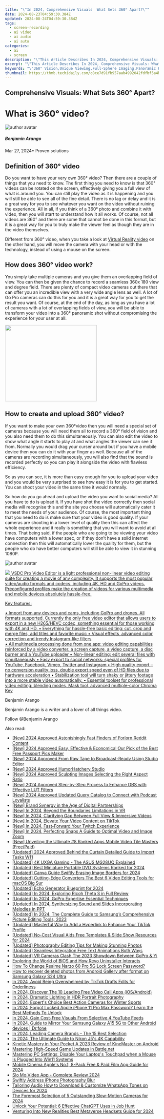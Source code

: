 ```yaml
---
title: "\"In 2024, Comprehensive Visuals  What Sets 360° Apart?\""
date: 2024-08-23T04:59:30.384Z
updated: 2024-08-24T04:59:30.384Z
tags: 
  - screen-recording
  - ai video
  - ai audio
  - ai auto
categories: 
  - ai
  - screen
description: "\"This Article Describes In 2024, Comprehensive Visuals: What Sets 360° Apart?\""
excerpt: "\"This Article Describes In 2024, Comprehensive Visuals: What Sets 360° Apart?\""
keywords: "\"360° Vision,Unique Viewing,Full-Sphere Imaging,Panoramic Photography,Spherical Depictions,All-Angle Visuals,Multi-Dimensional Scenes\""
thumbnail: https://thmb.techidaily.com/c8ce7d91fb957aab4992042fdfbf5a4bd1a84b3cbd4ae7f99a3317b1ad8120c6.jpg
---
```


## Comprehensive Visuals: What Sets 360° Apart?

# What is 360° video?

![author avatar](https://images.wondershare.com/filmora/article-images/benjamin-arango-author.jpg)

##### Benjamin Arango

 Mar 27, 2024• Proven solutions

## Definition of 360° video

 Do you want to have your very own 360° video? Then there are a couple of things that you need to know. The first thing you need to know is that 360° videos can be rotated on the screen, effectively giving you a full view of what is around you. You can still play the video as it is happening and you will still be able to see all of the fine detail. There is no lag or delay and it is a great way for you to see whatever you want on the video without ruining the experience. All in all, if you think of a 360° photo and combine it with video, then you will start to understand how it all works. Of course, not all videos are 360° and there are some that cannot be done in this format, but it is a great way for you to truly make the viewer feel as though they are in the video themselves.

 Different from 360° video, when you take a look at [Virtual Reality video]( https://filmora.wondershare.com/virtual-reality/what-is-vr-video.html) on the other hand, you will move the camera with your head or with the technology, instead of using a mouse on the screen.

## How does 360° video work?

 You simply take multiple cameras and you give them an overlapping field of view. You can then be given the chance to record a seamless 360x 180 view and degree field. There are plenty of compact video cameras out there that can offer you an incredible view with a very wide angle lens as well. A lot of Go Pro cameras can do this for you and it is a great way for you to get the result you want. Of course, at the end of the day, as long as you have a lot of cameras with a lot of overlapping fields of view, you will be able to transform your video into a 360° panoramic shot without compromising the experience for your user at all.

<!-- affiliate ads begin -->
<a href="https://boody-eco-wear.pxf.io/c/5597632/1567905/13846" target="_top" id="1567905"><img src="//a.impactradius-go.com/display-ad/13846-1567905" border="0" alt="" width="300" height="250"/></a><img height="0" width="0" src="https://imp.pxf.io/i/5597632/1567905/13846" style="position:absolute;visibility:hidden;" border="0" />
<!-- affiliate ads end -->
## How to create and upload 360° video?

 If you want to make your own 360°video then you will need a special set of cameras because you will need them all to record a 360° field of vision and you also need them to do this simultaneously. You can also edit the video to show what angle it starts to play at and what angles the viewer can see it from. Normally you would drag your curser around but if you have a mobile device then you can do it with your finger as well. Because all of the cameras are recording simultaneously, you will also find that the sound is recorded perfectly so you can play it alongside the video with flawless efficiency.

 So as you can see, it is more than easy enough for you to upload your video and you would be very surprised to see how easy it is for you to get started. You can shoot your video in the same time it would normally.

 So how do you go ahead and upload the video you want to social media? All you have to do is upload it. If you have shot the video correctly then social media will recognise this and the site you choose will automatically cater it to meet the needs of your audience. Of course, the most important thing that you need to do is make sure that your video is good quality. If your cameras are shooting in a lower level of quality then this can affect the whole experience and it really is something that you will want to avoid at all times. That being said, if the people who are going to be viewing your video have computers with a lower spec, or if they don’t have a solid internet connection then this will automatically lower the quality for them, but the people who do have better computers will still be able to view it in stunning 1080P.

![author avatar](https://images.wondershare.com/filmora/article-images/benjamin-arango-author.jpg)

<!-- affiliate ads begin -->
<a href="https://secure.2checkout.com/order/checkout.php?PRODS=4693127&QTY=1&AFFILIATE=108875&CART=1"><img src="https://www.videosoftdev.com/images/video_editor/screenshots/1.jpg" border="0">
VSDC Pro Video Editor is a light professional non-linear video editing suite for creating a movie of any complexity. It supports the most popular video/audio formats and codecs, including 4K, HD and GoPro videos. Preconfigured profiles make the creation of videos for various multimedia and mobile devices absolutely hassle-free.

Key features:

•	Import from any devices and cams, including GoPro and drones. All formats supported. Сurrently the only free video editor that allows users to export in a new H265/HEVC codec, something essential for those working with 4K and HD.
•	Everything for hassle-free basic editing: cut, crop and merge files, add titles and favorite music
•	Visual effects, advanced color correction and trendy Instagram-like filters   
•	All multimedia processing done from one app: video editing capabilities reinforced by  a video converter, a screen capture, a video capture, a disc burner and a YouTube uploader
•	Non-linear editing: edit several files with simultaneously 
•	Easy export to social networks: special profiles for YouTube, Facebook, Vimeo, Twitter and Instagram
•	High quality export – no conversion quality loss, double export speed even of HD files due to hardware acceleration
•	Stabilization tool will turn shaky or jittery footage into a more stable video automatically. 
•	Essential toolset for professional video editing: blending modes, Mask tool, advanced multiple-color Chroma Key  
</a>
<!-- affiliate ads end -->
Benjamin Arango

Benjamin Arango is a writer and a lover of all things video.

Follow @Benjamin Arango


<ins class="adsbygoogle"
     style="display:block"
     data-ad-format="autorelaxed"
     data-ad-client="ca-pub-7571918770474297"
     data-ad-slot="1223367746"></ins>



<ins class="adsbygoogle"
     style="display:block"
     data-ad-client="ca-pub-7571918770474297"
     data-ad-slot="8358498916"
     data-ad-format="auto"
     data-full-width-responsive="true"></ins>


<span class="atpl-alsoreadstyle">Also read:</span>
<div><ul>
<li><a href="https://fox-glue.techidaily.com/new-2024-approved-astonishingly-fast-finders-of-forlorn-reddit-content/"><u>[New] 2024 Approved  Astonishingly Fast Finders of Forlorn Reddit Content</u></a></li>
<li><a href="https://fox-glue.techidaily.com/new-2024-approved-easy-effective-and-economical-our-pick-of-the-best-free-passport-pics-maker/"><u>[New] 2024 Approved  Easy, Effective & Economical  Our Pick of the Best Free Passport Pics Maker</u></a></li>
<li><a href="https://eaxpv-info.techidaily.com/new-2024-approved-from-raw-tape-to-broadcast-ready-using-studio-editor/"><u>[New] 2024 Approved  From Raw Tape to Broadcast-Ready  Using Studio Editor</u></a></li>
<li><a href="https://fox-glue.techidaily.com/new-2024-approved-humorhatchery-studio/"><u>[New] 2024 Approved  HumorHatchery Studio</u></a></li>
<li><a href="https://fox-glue.techidaily.com/new-2024-approved-sculpting-images-selecting-the-right-aspect-ratio/"><u>[New] 2024 Approved  Sculpting Images  Selecting the Right Aspect Ratio</u></a></li>
<li><a href="https://fox-glue.techidaily.com/new-2024-approved-step-by-step-process-to-enhance-obs-with-effective-lut-filters/"><u>[New] 2024 Approved  Step-by-Step Process to Enhance OBS with Effective LUT Filters</u></a></li>
<li><a href="https://fox-glue.techidaily.com/new-2024-approved-updated-query-catalog-to-connect-with-podcast-loyalists/"><u>[New] 2024 Approved  Updated Query Catalog to Connect with Podcast Loyalists</u></a></li>
<li><a href="https://fox-helps.techidaily.com/new-brand-synergy-in-the-age-of-digital-partnerships/"><u>[New] Brand Synergy in the Age of Digital Partnerships</u></a></li>
<li><a href="https://fox-glue.techidaily.com/new-in-2024-beyond-the-boundaries-limitations-in-vr/"><u>[New] In 2024, Beyond the Boundaries  Limitations in VR</u></a></li>
<li><a href="https://fox-glue.techidaily.com/new-in-2024-clarifying-gap-between-full-view-and-immersive-videos/"><u>[New] In 2024, Clarifying Gap Between Full View & Immersive Videos</u></a></li>
<li><a href="https://fox-glue.techidaily.com/new-in-2024-elevate-your-video-content-on-tiktok/"><u>[New] In 2024, Elevate Your Video Content on TikTok</u></a></li>
<li><a href="https://fox-glue.techidaily.com/new-in-2024-fast-forward-your-twitch-experience/"><u>[New] In 2024, Fast-Forward Your Twitch Experience</u></a></li>
<li><a href="https://fox-glue.techidaily.com/new-in-2024-perfecting-snaps-a-guide-to-optimal-video-and-image-zoom/"><u>[New] In 2024, Perfecting Snaps  A Guide to Optimal Video and Image Zoom</u></a></li>
<li><a href="https://fox-glue.techidaily.com/new-unveiling-the-ultimate-8-ranked-apps-mobile-video-tile-masters-freepaid/"><u>[New] Unveiling the Ultimate #8 Ranked Apps  Mobile Video Tile Masters (Free/Paid)</u></a></li>
<li><a href="https://fox-glue.techidaily.com/updated-2024-approved-behind-the-curtain-detailed-guide-to-import-tasks-w11/"><u>[Updated] 2024 Approved  Behind the Curtain  Detailed Guide to Import Tasks W11</u></a></li>
<li><a href="https://fox-glue.techidaily.com/updated-4k-uxga-gaming-the-asus-mg28uq-explained/"><u>[Updated] 4K UXGA Gaming - The ASUS MG28UQ Explained</u></a></li>
<li><a href="https://fox-glue.techidaily.com/updated-best-miniature-portable-dvd-systems-ranked-for-2024/"><u>[Updated] Best Miniature Portable DVD Systems Ranked for 2024</u></a></li>
<li><a href="https://fox-glue.techidaily.com/updated-canva-guide-swiftly-erasing-image-borders-for-2024/"><u>[Updated] Canva Guide  Swiftly Erasing Image Borders for 2024</u></a></li>
<li><a href="https://fox-glue.techidaily.com/updated-cutting-edge-converters-the-best-6-video-editing-tools-for-macos-big-sur/"><u>[Updated] Cutting-Edge Converters  The Best 6 Video Editing Tools for macOS Big Sur</u></a></li>
<li><a href="https://fox-glue.techidaily.com/updated-echo-generator-blueprint-for-2024/"><u>[Updated] Echo Generator Blueprint for 2024</u></a></li>
<li><a href="https://fox-glue.techidaily.com/updated-in-2024-exploring-ricoh-theta-s-in-full-review/"><u>[Updated] In 2024, Exploring Ricoh Theta S in Full Review</u></a></li>
<li><a href="https://fox-glue.techidaily.com/updated-in-2024-gopro-expertise-essential-techniques/"><u>[Updated] In 2024, GoPro Expertise  Essential Techniques</u></a></li>
<li><a href="https://fox-glue.techidaily.com/updated-in-2024-synthesizing-sound-and-slides-incorporating-melodies-in-ppt/"><u>[Updated] In 2024, Synthesizing Sound and Slides  Incorporating Melodies in PPT</u></a></li>
<li><a href="https://fox-glue.techidaily.com/updated-in-2024-the-complete-guide-to-samsungs-comprehensive-picture-editing-tools-2023/"><u>[Updated] In 2024, The Complete Guide to Samsung’s Comprehensive Picture Editing Tools, 2023</u></a></li>
<li><a href="https://fox-glue.techidaily.com/updated-masterful-way-to-add-a-hyperlink-to-enhance-your-tiktok-profile/"><u>[Updated] Masterful Way to Add a Hyperlink to Enhance Your TikTok Profile</u></a></li>
<li><a href="https://fox-glue.techidaily.com/updated-no-cost-visual-aids-free-templates-and-slide-show-resources-for-2024/"><u>[Updated] No-Cost Visual Aids  Free Templates & Slide Show Resources for 2024</u></a></li>
<li><a href="https://fox-glue.techidaily.com/updated-photography-editing-tips-for-making-stunning-photos/"><u>[Updated] Photography Editing Tips for Making Stunning Photos</u></a></li>
<li><a href="https://fox-glue.techidaily.com/updated-seamless-integration-free-text-animations-both-ways/"><u>[Updated] Seamless Integration  Free Text Animations Both Ways</u></a></li>
<li><a href="https://fox-glue.techidaily.com/updated-vr-cameras-clash-the-2023-showdown-between-gopro-and-yi/"><u>[Updated] VR Cameras Clash  The 2023 Showdown Between GoPro & Yi</u></a></li>
<li><a href="https://win-forum.techidaily.com/exploring-the-world-of-bios-and-how-revo-uninstaller-interacts/"><u>Exploring the World of BIOS and How Revo Uninstaller Interacts</u></a></li>
<li><a href="https://easy-unlock-android.techidaily.com/how-to-change-realme-narzo-60-pro-5g-lock-screen-password-by-drfone-android/"><u>How To Change Realme Narzo 60 Pro 5G Lock Screen Password?</u></a></li>
<li><a href="https://blog-min.techidaily.com/how-to-recover-deleted-photos-from-android-gallery-after-format-on-samsung-galaxy-s24-ultra-by-stellar-photo-recovery-android-mobile-photo-recover/"><u>How to recover deleted photos from Android Gallery after format on Samsung Galaxy S24 Ultra</u></a></li>
<li><a href="https://fox-glue.techidaily.com/in-2024-avoid-being-overwhelmed-by-tiktok-drafts-edits-for-orderliness/"><u>In 2024, Avoid Being Overwhelmed by TikTok Drafts  Edits for Orderliness</u></a></li>
<li><a href="https://digital-screen-recording.techidaily.com/in-2024-discover-the-10-leading-free-video-call-apps-iosandroid/"><u>In 2024, Discover The 10 Leading Free Video Call Apps (iOS/Android)</u></a></li>
<li><a href="https://fox-glue.techidaily.com/in-2024-dramatic-lighting-in-hdr-portrait-photography/"><u>In 2024, Dramatic Lighting in HDR Portrait Photography</u></a></li>
<li><a href="https://fox-glue.techidaily.com/in-2024-experts-choice-best-action-cameras-for-winter-sports/"><u>In 2024, Expert's Choice  Best Action Cameras for Winter Sports</u></a></li>
<li><a href="https://ios-unlock.techidaily.com/in-2024-forgot-locked-apple-iphone-11-pro-max-password-learn-the-best-methods-to-unlock-by-drfone-ios/"><u>In 2024, Forgot Locked Apple iPhone 11 Pro Max Password? Learn the Best Methods To Unlock</u></a></li>
<li><a href="https://youtube-help.techidaily.com/in-2024-gain-cost-free-visuals-from-selective-4-youtube-feeds/"><u>In 2024, Gain Cost-Free Visuals From Selective 4 YouTube Feeds</u></a></li>
<li><a href="https://screen-mirror.techidaily.com/in-2024-guide-to-mirror-your-samsung-galaxy-a15-5g-to-other-android-devices-drfone-by-drfone-android/"><u>In 2024, Guide to Mirror Your Samsung Galaxy A15 5G to Other Android devices | Dr.fone</u></a></li>
<li><a href="https://fox-glue.techidaily.com/in-2024-leading-camera-brands-the-15-best-selection/"><u>In 2024, Leading Camera Brands – The 15 Best Selection</u></a></li>
<li><a href="https://fox-glue.techidaily.com/in-2024-the-ultimate-guide-to-nikon-j5s-4k-capability/"><u>In 2024, The Ultimate Guide to Nikon J5's 4K Capability</u></a></li>
<li><a href="https://fox-glue.techidaily.com/kinetic-mastery-in-your-pocket-a-2023-review-of-kinemaster-on-android/"><u>Kinetic Mastery in Your Pocket  A 2023 Review of KineMaster on Android</u></a></li>
<li><a href="https://windows11.techidaily.com/mastering-high-speed-game-updates-in-battlenet/"><u>Mastering High-Speed Game Updates in Battle.net</u></a></li>
<li><a href="https://common-error.techidaily.com/mastering-pc-settings-disable-your-laptops-touchpad-when-a-mouse-is-plugged-into-win11-systems/"><u>Mastering PC Settings: Disable Your Laptop's Touchpad when a Mouse Is Plugged Into Win11 Systems</u></a></li>
<li><a href="https://fox-glue.techidaily.com/mobile-cinema-apples-no1-8-pack-free-and-paid-film-app-guide-for-2024/"><u>Mobile Cinema  Apple's No.1, 8-Pack Free & Paid Film App Guide for 2024</u></a></li>
<li><a href="https://fox-glue.techidaily.com/slo-mo-video-app-complete-review-2024/"><u>Slo Mo Video App - Complete Review 2024</u></a></li>
<li><a href="https://fox-glue.techidaily.com/swiftly-address-iphone-photography-blur/"><u>Swiftly Address iPhone Photography Blur</u></a></li>
<li><a href="https://fox-glue.techidaily.com/tailoring-audio-how-to-download-and-customize-whatsapp-tones-on-devices-for-2024/"><u>Tailoring Audio  How to Download & Customize WhatsApp Tones on Devices for 2024</u></a></li>
<li><a href="https://some-approaches.techidaily.com/the-foremost-selection-of-5-outstanding-slow-motion-cameras-for-2024/"><u>The Foremost Selection of 5 Outstanding Slow-Motion Cameras for 2024</u></a></li>
<li><a href="https://tech-hub.techidaily.com/unlock-your-potential-6-effective-chatgpt-uses-in-job-hunt/"><u>Unlock Your Potential: 6 Effective ChatGPT Uses in Job Hunt</u></a></li>
<li><a href="https://fox-glue.techidaily.com/venturing-into-new-realities-best-metaverse-headsets-guide-for-2024/"><u>Venturing Into New Realities  Best Metaverse Headsets Guide for 2024</u></a></li>
</ul></div>
